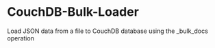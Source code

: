 CouchDB-Bulk-Loader
===================

Load JSON data from a file to CouchDB database using the _bulk_docs operation

